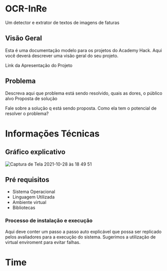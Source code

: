# OCR-InRe
Um detector e extrator de textos de imagens de faturas
##  Visão Geral

Esta é uma documentação modelo para os projetos do Academy Hack.
Aqui você deverá descrever uma visão geral do seu projeto.

Link da Apresentação do Projeto
##  Problema

Descreva aqui que problema está sendo resolvido, quais as dores, o público alvo
Proposta de solução

Fale sobre a solução q está sendo proposta. Como ela tem o potencial de resolver o problema?
# Informações Técnicas
## Gráfico explicativo
![Captura de Tela 2021-10-28 às 18 49 51](https://user-images.githubusercontent.com/7680448/139341233-42ae31ff-d7ca-48ae-8393-230fefd5fe9d.png)

## Pré requisitos

  - Sistema Operacional
  - Linguagem Utilizada
  - Ambiente virtual
   - Bibliotecas

### Processo de instalação e execução

Aqui deve conter um passo a passo auto explicável que possa ser replicado pelos avaliadores para a execução do sistema. Sugerimos a utilização de virtual enviroment para evitar falhas.

# Time 
